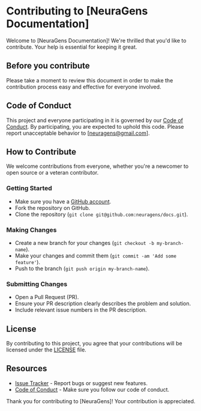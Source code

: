 # Contributing to [NeuraGens Documentation]

Welcome to [NeuraGens Documentation]! We're thrilled that you'd like to contribute. Your help is essential for keeping it great.

## Before you contribute

Please take a moment to review this document in order to make the contribution process easy and effective for everyone involved.

## Code of Conduct

This project and everyone participating in it is governed by our [Code of Conduct](./CODE_OF_CONDUCT.md). By participating, you are expected to uphold this code. Please report unacceptable behavior to [neuragens@gmail.com].

## How to Contribute

We welcome contributions from everyone, whether you're a newcomer to open source or a veteran contributor.

### Getting Started

- Make sure you have a [GitHub account](https://github.com/signup/free).
- Fork the repository on GitHub.
- Clone the repository (`git clone git@github.com:neuragens/docs.git`).

### Making Changes

- Create a new branch for your changes (`git checkout -b my-branch-name`).
- Make your changes and commit them (`git commit -am 'Add some feature'`).
- Push to the branch (`git push origin my-branch-name`).

### Submitting Changes

- Open a Pull Request (PR).
- Ensure your PR description clearly describes the problem and solution.
- Include relevant issue numbers in the PR description.

## License

By contributing to this project, you agree that your contributions will be licensed under the [LICENSE](./LICENSE) file.

## Resources

- [Issue Tracker](https://github.com/neuragens/docs/issues) - Report bugs or suggest new features.
- [Code of Conduct](./CODE_OF_CONDUCT.md) - Make sure you follow our code of conduct.

Thank you for contributing to [NeuraGens]! Your contribution is appreciated.